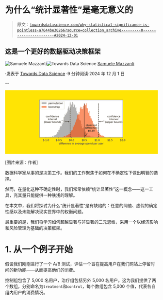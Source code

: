 # 为什么“统计显著性”是毫无意义的

> 原文：[`towardsdatascience.com/why-statistical-significance-is-pointless-a7644be30266?source=collection_archive---------0-----------------------#2024-12-01`](https://towardsdatascience.com/why-statistical-significance-is-pointless-a7644be30266?source=collection_archive---------0-----------------------#2024-12-01)

## 这是一个更好的数据驱动决策框架

[](https://medium.com/@mazzanti.sam?source=post_page---byline--a7644be30266--------------------------------)![Samuele Mazzanti](https://medium.com/@mazzanti.sam?source=post_page---byline--a7644be30266--------------------------------)[](https://towardsdatascience.com/?source=post_page---byline--a7644be30266--------------------------------)![Towards Data Science](https://towardsdatascience.com/?source=post_page---byline--a7644be30266--------------------------------) [Samuele Mazzanti](https://medium.com/@mazzanti.sam?source=post_page---byline--a7644be30266--------------------------------)

·发表于 [Towards Data Science](https://towardsdatascience.com/?source=post_page---byline--a7644be30266--------------------------------) ·9 分钟阅读·2024 年 12 月 1 日

--

![](img/1d2a800b6973bde6d6421d04ec461387.png)

[图片来源：作者]

数据科学家从事的是决策工作。我们的工作聚焦于如何在不确定性下做出明智的选择。

然而，在量化这种不确定性时，我们常常依赖“统计显著性”这一概念——这一工具，充其量只能提供一种肤浅的理解。

在本文中，我们将探讨为什么“统计显著性”是有缺陷的：任意的阈值、虚假的确定性感以及未能解决现实世界中的权衡问题。

最重要的是，我们将学习如何超越显著与非显著的二元思维，采用一个以经济影响和风险管理为基础的决策框架。

# 1\. 从一个例子开始

假设我们刚刚进行了一个 A/B 测试，评估一个旨在提高用户在我们网站上停留时间的新功能——从而提高他们的消费。

控制组包含了 5,000 名用户，治疗组包括另外 5,000 名用户。这为我们提供了两个数组，分别命名为`treatment`和`control`，每个数组包含 5,000 个值，代表各自组内用户的消费情况。
